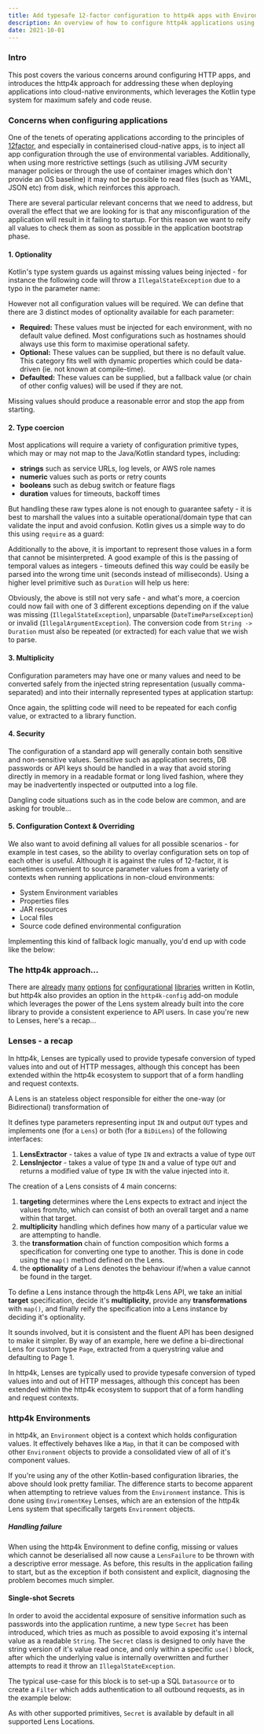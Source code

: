 ```yaml
---
title: Add typesafe 12-factor configuration to http4k apps with Environments
description: An overview of how to configure http4k applications using the http4k-config module
date: 2021-10-01
---
```


### Intro
This post covers the various concerns around configuring HTTP apps, and introduces the http4k approach for addressing these when deploying applications into cloud-native environments, which leverages the Kotlin type system for maximum safely and code reuse.

### Concerns when configuring applications
One of the tenets of operating applications according to the principles of [12factor], 
and especially in containerised cloud-native apps, is to inject all app configuration through the use of environmental 
variables. Additionally, when using more restrictive settings (such as utilising JVM security manager policies or through 
the use of container images which don't provide an OS baseline) it may not be possible to read files (such as YAML, JSON 
etc) from disk, which reinforces this approach.

There are several particular relevant concerns that we need to address, but overall the effect that we are looking for is 
that any misconfiguration of the application will result in it failing to startup. For this reason we want to reify all 
values to check them as soon as possible in the application bootstrap phase.

#### 1. Optionality
Kotlin's type system guards us against missing values being injected - for instance the following code will throw a 
`IllegalStateException` due to a typo in the parameter name:

<script src="https://gist-it.appspot.com/https://github.com/http4k/http4k/blob/master/src/docs/blog/typesafe_configuration/pre/missing.kt"></script>

However not all configuration values will be required. We can define that there are 3 distinct modes of optionality 
available for each parameter:

- **Required:** These values must be injected for each environment, with no default value defined. Most configurations such 
as hostnames should always use this form to maximise operational safety.
- **Optional:** These values can be supplied, but there is no default value. This category fits well with dynamic properties 
which could be data-driven (ie. not known at compile-time).
- **Defaulted:** These values can be supplied, but a fallback value (or chain of other config values) will be used if they 
are not.

Missing values should produce a reasonable error and stop the app from starting.

#### 2. Type coercion
Most applications will require a variety of configuration primitive types, which may or may not map to the Java/Kotlin 
standard types, including:

- **strings** such as service URLs, log levels, or AWS role names
- **numeric** values such as ports or retry counts
- **booleans** such as debug switch or feature flags
- **duration** values for timeouts, backoff times

But handling these raw types alone is not enough to guarantee safety - it is best to marshall the values into a 
suitable operational/domain type that can validate the input and avoid confusion. Kotlin gives us a simple way to do this 
using `require` as a guard:

<script src="https://gist-it.appspot.com/https://github.com/http4k/http4k/blob/master/src/docs/blog/typesafe_configuration/pre/validation.kt"></script>

Additionally to the above, it is important to represent those values in a form that cannot be misinterpreted. A good 
example of this is the passing of temporal values as integers - timeouts defined this way could be easily be 
parsed into the wrong time unit (seconds instead of milliseconds). Using a higher level primitive such as `Duration` 
will help us here:

<script src="https://gist-it.appspot.com/https://github.com/http4k/http4k/blob/master/src/docs/blog/typesafe_configuration/pre/typesafe.kt"></script>
 
Obviously, the above is still not very safe - and what's more, a coercion could now fail with one of 3 different 
exceptions depending on if the value was missing (`IllegalStateException`), unparsable (`DateTimeParseException`) or 
invalid (`IllegalArgumentException`). The conversion code from `String -> Duration` must also be repeated (or extracted) 
for each value that we wish to parse.

#### 3. Multiplicity
Configuration parameters may have one or many values and need to be converted safely from the injected string 
representation (usually comma-separated) and into their internally represented types at application startup: 

<script src="https://gist-it.appspot.com/https://github.com/http4k/http4k/blob/master/src/docs/blog/typesafe_configuration/pre/multiplicity.kt"></script>

Once again, the splitting code will need to be repeated for each config value, or extracted to a library function.

#### 4. Security
The configuration of a standard app will generally contain both sensitive and non-sensitive values. Sensitive such as 
application secrets, DB passwords or API keys should be handled in a way that avoid storing directly in memory in a 
readable format or long lived fashion, where they may be inadvertently inspected or outputted into a log file.

Dangling code situations such as in the code below are common, and are asking for trouble...

<script src="https://gist-it.appspot.com/https://github.com/http4k/http4k/blob/master/src/docs/blog/typesafe_configuration/pre/secrets.kt"></script>

#### 5. Configuration Context & Overriding
We also want to avoid defining all values for all possible scenarios - for example in test cases, so the ability 
to overlay configuration sets on top of each other is useful. Although it is against the rules of 12-factor, it is sometimes 
convenient to source parameter values from a variety of contexts when running applications in non-cloud environments:

- System Environment variables
- Properties files
- JAR resources
- Local files
- Source code defined environmental configuration

Implementing this kind of fallback logic manually, you'd end up with code like the below: 

<script src="https://gist-it.appspot.com/https://github.com/http4k/http4k/blob/master/src/docs/blog/typesafe_configuration/pre/overriding.kt"></script>

### The http4k approach...
There are [already][properlty] [many][config4k] [options][konf] [for][cfg4k] [configurational][configur8] 
[libraries][kaconf] written in Kotlin, but http4k also provides an option in the `http4k-config` add-on module 
which leverages the power of the Lens system already built into the core library to provide a consistent experience to 
API users. In case you're new to Lenses, here's a recap...

### Lenses - a recap
In http4k, Lenses are typically used to provide typesafe conversion of typed values into and out of HTTP messages, 
although this concept has been extended within the http4k ecosystem to support that of a form handling and request 
contexts.

A Lens is an stateless object responsible for either the one-way (or Bidirectional) transformation of

It defines type parameters representing input `IN` and output `OUT` types and implements 
one (for a `Lens`) or both (for a `BiDiLens`) of the following interfaces:

1. **LensExtractor** - takes a value of type `IN` and extracts a value of type `OUT`
2. **LensInjector** - takes a value of type `IN` and a value of type `OUT` and returns a modified value of type `IN` 
with the value injected into it.

<script src="https://gist-it.appspot.com/https://github.com/http4k/http4k/blob/master/src/docs/blog/typesafe_configuration/post/lens_definition.kt"></script>

The creation of a Lens consists of 4 main concerns:

1. **targeting** determines where the Lens expects to extract and inject the values from/to, which can consist of both 
an overall target and a name within that target.
2. **multiplicity** handling which defines how many of a particular value we are attempting to handle.
3. the **transformation** chain of function composition which forms a specification for converting one type to another. 
This is done in code using the `map()` method defined on the Lens.
4. the **optionality** of a Lens denotes the behaviour if/when a value cannot be found in the target.

To define a Lens instance through the http4k Lens API, we take an initial **target** specification, decide it's 
**multiplicity**, provide any **transformations** with `map()`, and finally reify the specification into a Lens instance 
by deciding it's optionality.

It sounds involved, but it is consistent and the fluent API has been designed to make it simpler. By way of an example, 
here we define a bi-directional Lens for custom type `Page`, extracted from a querystring value and defaulting to Page 1.

<script src="https://gist-it.appspot.com/https://github.com/http4k/http4k/blob/master/src/docs/blog/typesafe_configuration/post/lens_example.kt"></script>

In http4k, Lenses are typically used to provide typesafe conversion of typed values into and out of HTTP messages, 
although this concept has been extended within the http4k ecosystem to support that of a form handling and request 
contexts.

### http4k Environments
in http4k, an `Environment` object is a context which holds configuration values. It effectively behaves like a 
`Map`, in that it can be composed with other `Environment` objects to provide a consolidated view of all of it's 
component values. 

<script src="https://gist-it.appspot.com/https://github.com/http4k/http4k/blob/master/src/docs/blog/typesafe_configuration/post/overriding.kt"></script>

If you're using any of the other Kotlin-based configuration libraries, the above should look pretty familiar. The 
difference starts to become apparent when attempting to retrieve values from the `Environment` instance. This is done 
using `EnviromentKey` Lenses, which are an extension of the http4k Lens system that specifically targets `Environment` 
objects. 

<script src="https://gist-it.appspot.com/https://github.com/http4k/http4k/blob/master/src/docs/blog/typesafe_configuration/post/typesafe.kt"></script>

##### Handling failure
When using the http4k Environment to define config, missing or values which cannot be deserialised all now cause 
a `LensFailure` to be thrown with a descriptive error message. As before, this results in the application failing to 
start, but as the exception if both consistent and explicit, diagnosing the problem becomes much simpler.

#### Single-shot Secrets
In order to avoid the accidental exposure of sensitive information such as passwords into the application runtime, a new 
type `Secret` has been introduced, which tries as much as possible to avoid exposing it's internal value as a readable 
`String`. The `Secret` class is designed to only have the string version of it's value read once, and only within a 
specific `use()` block, after which the underlying value is internally overwritten and further attempts to read it throw 
an `IllegalStateException`. 

The typical use-case for this block is to set-up a SQL `Datasource` or to create a `Filter` which adds authentication to 
all outbound requests, as in the example below:

<script src="https://gist-it.appspot.com/https://github.com/http4k/http4k/blob/master/src/docs/blog/typesafe_configuration/post/secrets.kt"></script>

As with other supported primitives, `Secret` is available by default in all supported Lens Locations.

[github]: http://github.com/daviddenton
[http4k]: https://http4k.org
[12factor]: https://12factor.net/
[properlty]: https://github.com/ufoscout/properlty
[config4k]: https://github.com/config4k/config4k
[konf]: https://github.com/uchuhimo/konf
[cfg4k]: https://github.com/jdiazcano/cfg4k
[configur8]: https://github.com/daviddenton/configur8
[kaconf]: https://github.com/mariomac/kaconf
